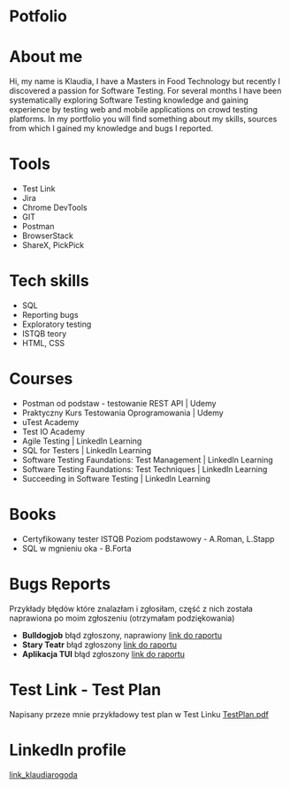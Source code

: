 # Potfolio
# About me
Hi, my name is Klaudia, I have a Masters in Food Technology but recently I discovered a passion for Software Testing. For several months I have been systematically exploring Software Testing knowledge and gaining experience by testing web and mobile applications on crowd testing platforms. In my portfolio you will find something about my skills, sources from which I gained my knowledge and bugs I reported.
# Tools
* Test Link
* Jira
* Chrome DevTools
* GIT
* Postman
* BrowserStack
* ShareX, PickPick
# Tech skills
* SQL
* Reporting bugs
* Exploratory testing
* ISTQB teory
* HTML, CSS
# Courses
* Postman od podstaw - testowanie REST API | Udemy
* Praktyczny Kurs Testowania Oprogramowania | Udemy
* uTest Academy
* Test IO Academy
* Agile Testing | LinkedIn Learning
* SQL for Testers | LinkedIn Learning
* Software Testing Faundations: Test Management | LinkedIn Learning
* Software Testing Faundations: Test Techniques | LinkedIn Learning
* Succeeding in Software Testing | LinkedIn Learning
# Books
* Certyfikowany tester ISTQB Poziom podstawowy - A.Roman, L.Stapp
* SQL w mgnieniu oka - B.Forta
# Bugs Reports
Przykłady błędów które znalazłam i zgłosiłam, część z nich została naprawiona po moim zgłoszeniu (otrzymałam podziękowania)
* **Bulldogjob** błąd zgłoszony, naprawiony [link do raportu](https://drive.google.com/drive/folders/17Jllh7MidpKNHZTECc32AS-3Vx4yw5ft?usp=sharing)
* **Stary Teatr** błąd zgłoszony [link do raportu](https://drive.google.com/drive/folders/1IfcSBEVKKnau3wrfna8iLThkoeAHy_VY?usp=sharing)
* **Aplikacja TUI** błąd zgłoszony [link do raportu](https://drive.google.com/drive/folders/1NFDxIazKikMmRXdlZ3M51KdCdVtrt6JB?usp=sharing)
# Test Link - Test Plan
Napisany przeze mnie przykładowy test plan w Test Linku [TestPlan.pdf](https://drive.google.com/file/d/1O5NFwepuWHX29br6TK6pnUilNUYQtimu/view?usp=sharing)
# LinkedIn profile 
[link_klaudiarogoda](https://www.linkedin.com/in/klaudia-rogoda-46548620a/)

